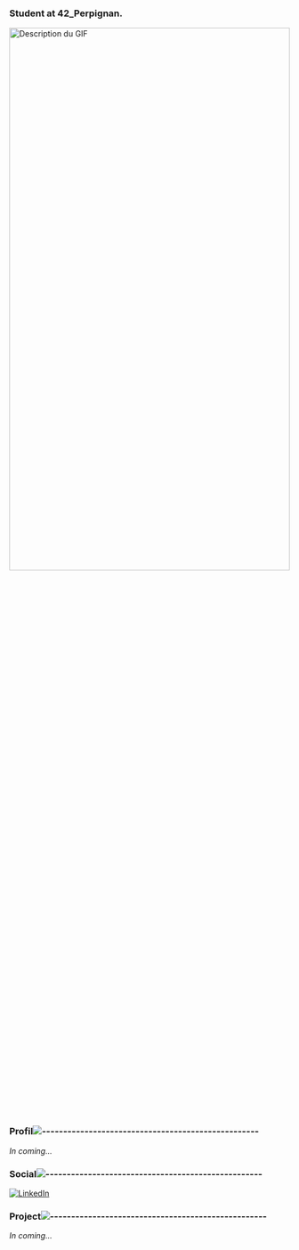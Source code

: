 ### Student at 42_Perpignan.

  <img src="https://github.com/FlorentBelotti/FlorentBelotti/blob/main/Assets/banner.gif" alt="Description du GIF" width="100%" height="50%">
</p>

### Profil![---------------------------------------------------](https://raw.githubusercontent.com/andreasbm/readme/master/assets/lines/rainbow.png)
_In coming..._

### Social![---------------------------------------------------](https://raw.githubusercontent.com/andreasbm/readme/master/assets/lines/rainbow.png)
[![LinkedIn](https://img.shields.io/badge/LinkedIn-%230077B5.svg?logo=linkedin&logoColor=white)](https://www.linkedin.com/in/florent-belotti-8ab0a8304/) 

### Project![---------------------------------------------------](https://raw.githubusercontent.com/andreasbm/readme/master/assets/lines/rainbow.png)

_In coming..._
